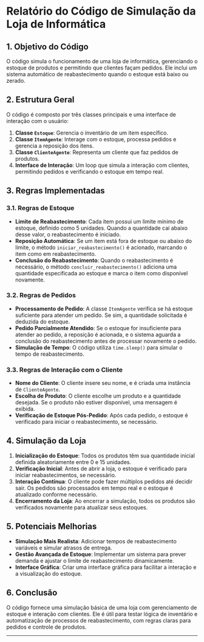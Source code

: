 # Relatório do Código de Simulação da Loja de Informática

## 1. Objetivo do Código
O código simula o funcionamento de uma loja de informática, gerenciando o estoque de produtos e permitindo que clientes façam pedidos. Ele inclui um sistema automático de reabastecimento quando o estoque está baixo ou zerado.

## 2. Estrutura Geral
O código é composto por três classes principais e uma interface de interação com o usuário:

1. **Classe `Estoque`**: Gerencia o inventário de um item específico.
2. **Classe `ItemAgente`**: Interage com o estoque, processa pedidos e gerencia a reposição dos itens.
3. **Classe `ClienteAgente`**: Representa um cliente que faz pedidos de produtos.
4. **Interface de Interação**: Um loop que simula a interação com clientes, permitindo pedidos e verificando o estoque em tempo real.

## 3. Regras Implementadas

### 3.1. Regras de Estoque
- **Limite de Reabastecimento**: Cada item possui um limite mínimo de estoque, definido como 5 unidades. Quando a quantidade cai abaixo desse valor, o reabastecimento é iniciado.
- **Reposição Automática**: Se um item está fora de estoque ou abaixo do limite, o método `iniciar_reabastecimento()` é acionado, marcando o item como em reabastecimento.
- **Conclusão do Reabastecimento**: Quando o reabastecimento é necessário, o método `concluir_reabastecimento()` adiciona uma quantidade especificada ao estoque e marca o item como disponível novamente.

### 3.2. Regras de Pedidos
- **Processamento de Pedido**: A classe `ItemAgente` verifica se há estoque suficiente para atender um pedido. Se sim, a quantidade solicitada é deduzida do estoque.
- **Pedido Parcialmente Atendido**: Se o estoque for insuficiente para atender ao pedido, a reposição é acionada, e o sistema aguarda a conclusão do reabastecimento antes de processar novamente o pedido.
- **Simulação de Tempo**: O código utiliza `time.sleep()` para simular o tempo de reabastecimento.

### 3.3. Regras de Interação com o Cliente
- **Nome do Cliente**: O cliente insere seu nome, e é criada uma instância de `ClienteAgente`.
- **Escolha de Produto**: O cliente escolhe um produto e a quantidade desejada. Se o produto não estiver disponível, uma mensagem é exibida.
- **Verificação de Estoque Pós-Pedido**: Após cada pedido, o estoque é verificado para iniciar o reabastecimento, se necessário.

## 4. Simulação da Loja
1. **Inicialização do Estoque**: Todos os produtos têm sua quantidade inicial definida aleatoriamente entre 0 e 15 unidades.
2. **Verificação Inicial**: Antes de abrir a loja, o estoque é verificado para iniciar reabastecimentos, se necessário.
3. **Interação Contínua**: O cliente pode fazer múltiplos pedidos até decidir sair. Os pedidos são processados em tempo real e o estoque é atualizado conforme necessário.
4. **Encerramento da Loja**: Ao encerrar a simulação, todos os produtos são verificados novamente para atualizar seus estoques.

## 5. Potenciais Melhorias
- **Simulação Mais Realista**: Adicionar tempos de reabastecimento variáveis e simular atrasos de entrega.
- **Gestão Avançada de Estoque**: Implementar um sistema para prever demanda e ajustar o limite de reabastecimento dinamicamente.
- **Interface Gráfica**: Criar uma interface gráfica para facilitar a interação e a visualização do estoque.

## 6. Conclusão
O código fornece uma simulação básica de uma loja com gerenciamento de estoque e interação com clientes. Ele é útil para testar lógica de inventário e automatização de processos de reabastecimento, com regras claras para pedidos e controle de produtos.

---
